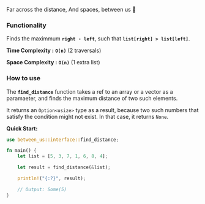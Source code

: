 Far across the distance,
And spaces, between us 🎵

### Functionality
Finds the maximmum **`right - left`**, such that **`list[right] > list[left]`**.

**Time Complexity :** **`O(n)`** (2 traversals)

**Space Complexity :** **`O(n)`** (1 extra list)

### How to use
The **`find_distance`** function takes a ref to an array or a vector as a paramaeter, and finds the maximum distance of two such elements.

It returns an `Option<usize>` type as a result, because two such numbers that satisfy the condition might not exist. In that case, it returns `None`.

**Quick Start:**
```rust
use between_us::interface::find_distance;

fn main() {
	let list = [5, 3, 7, 1, 6, 8, 4];

	let result = find_distance(&list);

	println!("{:?}", result);

	// Output: Some(5)
}
```
